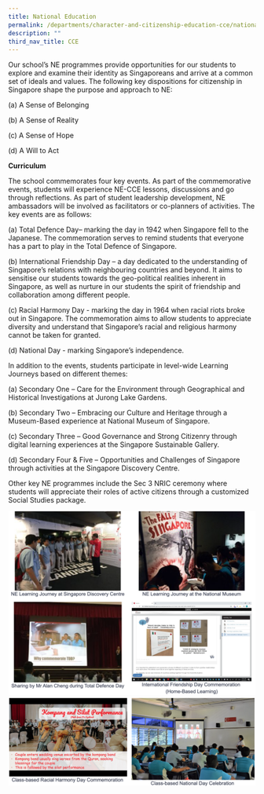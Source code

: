 ```yaml
---
title: National Education
permalink: /departments/character-and-citizenship-education-cce/national-education/
description: ""
third_nav_title: CCE
---
```

Our school’s NE programmes provide opportunities for our students to explore and examine their identity as Singaporeans and arrive at a common set of ideals and values. The following key dispositions for citizenship in Singapore shape the purpose and approach to NE:

(a)  A Sense of Belonging

(b)  A Sense of Reality

(c)  A Sense of Hope

(d)  A Will to Act

**Curriculum**

The school commemorates four key events. As part of the commemorative events, students will experience NE-CCE lessons, discussions and go through reflections. As part of student leadership development, NE ambassadors will be involved as facilitators or co-planners of activities. The key events are as follows:


(a) Total Defence Day– marking the day in 1942 when Singapore fell to the Japanese. The commemoration serves to remind students that everyone has a part to play in the Total Defence of Singapore.


(b) International Friendship Day – a day dedicated to the understanding of Singapore’s relations with neighbouring countries and beyond. It aims to sensitise our students towards the geo-political realities inherent in Singapore, as well as nurture in our students the spirit of friendship and collaboration among different people.


(c) Racial Harmony Day - marking the day in 1964 when racial riots broke out in Singapore. The commemoration aims to allow students to appreciate diversity and understand that Singapore’s racial and religious harmony cannot be taken for granted.


(d) National Day - marking Singapore’s independence.


In addition to the events, students participate in level-wide Learning Journeys based on different themes:


(a)  Secondary One – Care for the Environment through Geographical and Historical Investigations at Jurong Lake Gardens.


(b)  Secondary Two – Embracing our Culture and Heritage through a Museum-Based experience at National Museum of Singapore.


(c)  Secondary Three – Good Governance and Strong Citizenry through digital learning experiences at the Singapore Sustainable Gallery.


(d)  Secondary Four & Five – Opportunities and Challenges of Singapore through activities at the Singapore Discovery Centre.


Other key NE programmes include the Sec 3 NRIC ceremony where students will appreciate their roles of active citizens through a customized Social Studies package.


![](/images/NE1.png)
![](/images/NE2.png)